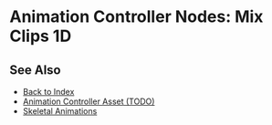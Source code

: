 # Animation Controller Nodes: Mix Clips 1D

<!-- PAGE IS TODO -->

## See Also

* [Back to Index](../../../index.md)
* [Animation Controller Asset (TODO)](animation-controller-asset.md)
* [Skeletal Animations](../skeletal-animation-overview.md)
